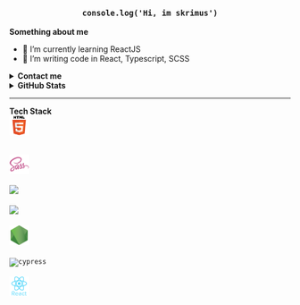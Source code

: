 <h3 align="center"> <code>console.log('Hi, im skrimus')</code></h3>

**Something about me**

<ul>
  <li> 🔭 I’m currently learning ReactJS
<li> 🌱 I’m writing code in React, Typescript, SCSS
</ul>

<details><summary><b>Contact me</b></summary>
    <ul>
        <li><strong>Discord: </strong> <code>skrimuś💨#0001</code></li>
        <li><strong>E-mail: </strong> <code>michalikkontakt@gmail.com</code></li>
    </ul>
</details>
<details> <summary> <b> GitHub Stats </b> </summary>
  
![Anurag's GitHub stats](https://github-readme-stats.vercel.app/api?username=skrimusss&show_icons=true)
  
[![Top Langs](https://github-readme-stats.vercel.app/api/top-langs/?username=skrimusss&layout=compact)](https://github.com/anuraghazra/github-readme-stats)
  
</details>

---

**Tech Stack**
<code>
<img src="https://raw.githubusercontent.com/devicons/devicon/master/icons/html5/html5-original-wordmark.svg" height="35"/>

<img src="https://raw.githubusercontent.com/devicons/devicon/master/icons/sass/sass-original.svg" height="35"/>

<img src="https://upload.wikimedia.org/wikipedia/commons/4/4c/Typescript_logo_2020.svg" height="35">

<img src="https://www.vectorlogo.zone/logos/git-scm/git-scm-icon.svg" height="35"/>

<img src="https://raw.githubusercontent.com/github/explore/80688e429a7d4ef2fca1e82350fe8e3517d3494d/topics/nodejs/nodejs.png" height="35"/>
 
<img src="https://raw.githubusercontent.com/simple-icons/simple-icons/6e46ec1fc23b60c8fd0d2f2ff46db82e16dbd75f/icons/cypress.svg" alt="cypress" width="35" height="35"/>

<img src="https://raw.githubusercontent.com/devicons/devicon/master/icons/react/react-original-wordmark.svg" alt="react" width="35"/>

</code>

